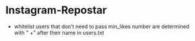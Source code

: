# Instagram-Repostar

- whitelist users that don't need to pass min_likes number are determined with " +" after their name in users.txt
